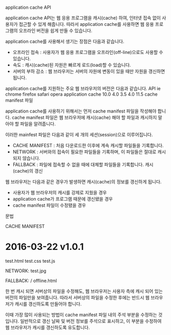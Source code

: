 application cache API

application cache API는 웹 응용 프로그램을 캐시(cache) 하여, 인터넷 접속 없이 사용자가 접근할 수 있게 해줍니다.
따라서 application cache를 사용하면 웹 응용 프로그램의 오프라인 버전을 쉽게 만들 수 있습니다.
 
application cache를 사용해서 생기는 장점은 다음과 같습니다.
 
- 오프라인 접속 : 사용자가 웹 응용 프로그램을 오프라인(off-line)으로도 사용할 수 있습니다.
- 속도 : 캐시(cache)된 자원은 빠르게 로드(load)할 수 있습니다.
- 서버의 부하 감소 : 웹 브라우저는 서버의 자원에 변동이 있을 때만 자원을 갱신하면 됩니다.
 
application cache를 지원하는 주요 웹 브라우저의 버전은 다음과 같습니다.
API	ie	chrome	firefox	safari	opera
application cache	10.0	4.0	3.5	4.0	11.5
cache manifest 파일

application cache를 사용하기 위해서는 먼저 cache manifest 파일을 작성해야 합니다.
cache manifest 파일은 웹 브라우저에 캐시(cache) 해야 할 파일과 캐시하지 말아야 할 파일을 알려줍니다.
 
이러한 mainfest 파일은 다음과 같이 세 개의 세션(session)으로 이루어집니다.
 
- CACHE MANIFEST : 처음 다운로드한 이후에 계속 캐시할 파일들을 기록합니다.
- NETWORK : 서버와의 접속이 필요한 파일들을 기록하며, 이 파일들은 절대로 캐시되지 않습니다.
- FALLBACK : 파일에 접속할 수 없을 때에 대체할 파일들을 기록합니다.
캐시(cache)의 갱신

웹 브라우저는 다음과 같은 경우가 발생하면 캐시(cache)의 정보를 갱신하게 됩니다.
 
- 사용자가 웹 브라우저의 캐시를 강제로 지웠을 경우
- application cache가 프로그램 때문에 갱신됐을 경우
- cache manifest 파일이 수정됐을 경우
 
문법

CACHE MANIFEST
# 2016-03-22 v1.0.1
test.html
test.css
test.js
 
NETWORK:
test.jpg
 
FALLBACK:
/ offline.html
 
한 번 캐시 되면 서버상의 파일을 수정해도, 웹 브라우저는 사용자 측에 캐시 되어 있는 버전의 파일만을 보여줍니다.
따라서 서버상의 파일을 수정한 후에는 반드시 웹 브라우저가 캐시를 갱신하도록 만들어야 합니다.
 
이때 가장 많이 사용되는 방법이 cache manifest 파일 내의 주석 부분을 수정하는 것입니다.
일반적으로 갱신 날짜 및 버전 정보를 주석으로 표시하고, 이 부분을 수정하여 웹 브라우저가 캐시를 갱신하도록 유도합니다.
